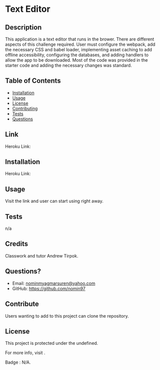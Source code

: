 # Text Editor 
  
  ## Description 
  This application is a text editor that runs in the brower. There are different aspects of this challenge required. User must configure the webpack, add the necessary CSS and babel loader, implementing asset caching to add offline accessibility, configuring the databases, and adding handlers to allow the app to be downloaded. Most of the code was provided in the starter code and adding the necessary changes was standard. 
  
  ## Table of Contents
  - [Installation](#installation)
  - [Usage](#usage)
  - [License](#license)
  - [Contributing](#contributing)
  - [Tests](#tests)
  - [Questions](#questions)
  
  ## Link
  Heroku Link: 
  
  ## Installation 
  Heroku Link: 
  
  ## Usage
  Visit the link and user can start using right away. 
  
  ## Tests
  n/a
  
  ## Credits
  Classwork and tutor Andrew Tirpok.
  
  ## Questions?
  * Email: <nominmyagmarsuren@yahoo.com>
  * GitHub: <https://github.com/nomin97>
  
  ## Contribute
  Users wanting to add to this project can clone the repository.
  
  ## License
  This project is protected under the undefined.
  
  For more info, visit .
  
  Badge : N/A.
